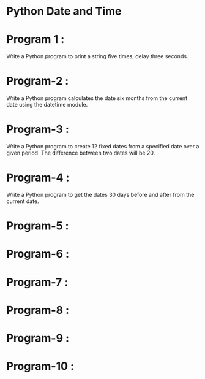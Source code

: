 # Python Date and Time

# Program 1 :
   Write a Python program to print a string five times, delay three seconds.


# Program-2 : 
Write a Python program calculates the date six months from the current date using the datetime module.


# Program-3 :
Write a Python program to create 12 fixed dates from a specified date over a given period. The difference between two dates will be 20.

# Program-4 :
Write a Python program to get the dates 30 days before and after from the current date.



# Program-5 :  

# Program-6 : 

# Program-7 :

# Program-8 :

# Program-9 :

# Program-10 :
